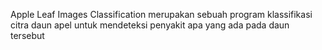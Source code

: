 Apple Leaf Images Classification merupakan sebuah program klassifikasi citra daun apel untuk mendeteksi penyakit apa yang ada pada daun tersebut
